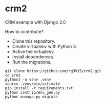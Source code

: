 # crm2

CRM example with Django 2.0

How to contribute?

* Clone this repository.
* Create virtualenv with Python 3.
* Active the virtualenv.
* Install dependences.
* Run the migrations.

```
git clone https://github.com/rg3915/crm2.git
cd crm2
python3 -m venv .venv
source .venv/bin/activate
pip install -r requirements.txt
python contrib/env_gen.py
python manage.py migrate
```